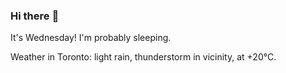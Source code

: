 ### Hi there :wave:

It's Wednesday! I'm probably sleeping.

Weather in Toronto: light rain, thunderstorm in vicinity, at +20°C.
